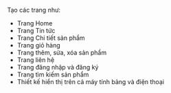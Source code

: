 Tạo các trang như:
* Trang Home
* Trang Tin tức
* Trang Chi tiết sản phẩm
* Trang giỏ hàng
* Trang thêm, sửa, xóa sản phẩm
* Trang liên hệ
* Trang đăng nhập và đăng ký
* Trang tìm kiếm sản phẩm
* Thiết kế hiển thị trên cả máy tính bảng và điện thoại
